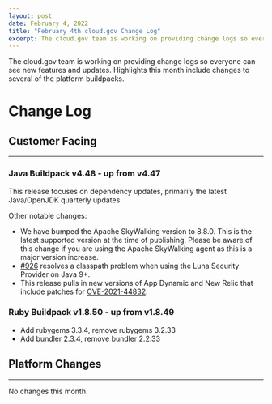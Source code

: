 ```yaml
---
layout: post
date: February 4, 2022
title: "February 4th cloud.gov Change Log"
excerpt: The cloud.gov team is working on providing change logs so everyone can see new features and updates.
---
```


The cloud.gov team is working on providing change logs so everyone can see new features and updates. Highlights this month include changes to several of the platform buildpacks.

# Change Log
## Customer Facing
---

### Java Buildpack v4.48 - up from v4.47

This release focuses on dependency updates, primarily the latest Java/OpenJDK quarterly updates.

Other notable changes:

* We have bumped the Apache SkyWalking version to 8.8.0. This is the latest supported version at the time of publishing. Please be aware of this change if you are using the Apache SkyWalking agent as this is a major version increase.
* [#926](https://github.com/cloudfoundry/java-buildpack/pull/926) resolves a classpath problem when using the Luna Security Provider on Java 9+.
* This release pulls in new versions of App Dynamic and New Relic that include patches for [CVE-2021-44832](https://github.com/advisories/GHSA-8489-44mv-ggj8).

### Ruby Buildpack v1.8.50 - up from v1.8.49

* Add rubygems 3.3.4, remove rubygems 3.2.33
* Add bundler 2.3.4, remove bundler 2.2.33

## Platform Changes
---

No changes this month.